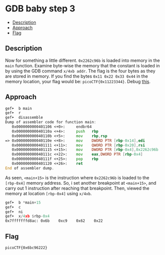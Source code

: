 # GDB baby step 3

- [Description](#description)
- [Approach](#approach)
- [Flag](#flag)

## Description

Now for something a little different. `0x2262c96b` is loaded into memory in the `main` function. Examine byte-wise the memory that the constant is loaded in by using the GDB command `x/4xb addr`. The flag is the four bytes as they are stored in memory. If you find the bytes `0x11 0x22 0x33 0x44` in the memory location, your flag would be: `picoCTF{0x11223344}`.
Debug [this](https://artifacts.picoctf.net/c/531/debugger0_c).

## Approach

```asm
gef➤  b main
gef➤  r
gef➤  disassemble
Dump of assembler code for function main:
   0x0000000000401106 <+0>:     endbr64
   0x000000000040110a <+4>:     push   rbp
   0x000000000040110b <+5>:     mov    rbp,rsp
=> 0x000000000040110e <+8>:     mov    DWORD PTR [rbp-0x14],edi
   0x0000000000401111 <+11>:    mov    QWORD PTR [rbp-0x20],rsi
   0x0000000000401115 <+15>:    mov    DWORD PTR [rbp-0x4],0x2262c96b
   0x000000000040111c <+22>:    mov    eax,DWORD PTR [rbp-0x4]
   0x000000000040111f <+25>:    pop    rbp
   0x0000000000401120 <+26>:    ret
End of assembler dump.
```

As seen, `<main+15>` is the instruction where `0x2262c96b` is loaded to the `[rbp-0x4]` memory address. So, i set another breakpoint at `<main+15>`, and carry out 1 instruction after reaching that breakpoint. Then, viewed the memory at location `[rbp-0x4]` using `x/4xb`.

```asm
gef➤  b *main+15
gef➤  c
gef➤  ni
gef➤  x/4xb $rbp-0x4
0x7fffffffd8ac: 0x6b    0xc9    0x62    0x22
```


## Flag

`picoCTF{0x6bc96222}`